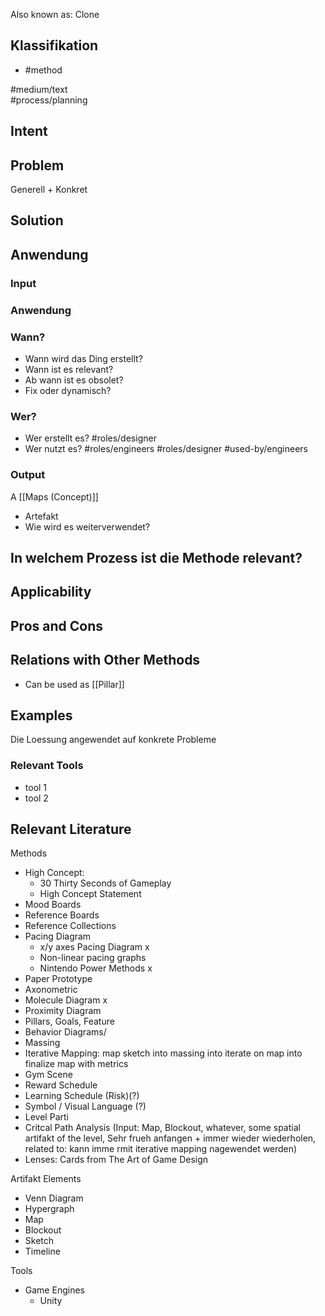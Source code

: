 
Also known as: Clone

## Klassifikation

- #method 

#medium/text  
#process/planning

## Intent

## Problem

Generell + Konkret

## Solution

## Anwendung

### Input

### Anwendung

### Wann?

- Wann wird das Ding erstellt?
- Wann ist es relevant?
- Ab wann ist es obsolet?
- Fix oder dynamisch?

### Wer?

- Wer erstellt es? #roles/designer
- Wer nutzt es? #roles/engineers #roles/designer #used-by/engineers

### Output

A [[Maps (Concept)]]

- Artefakt
- Wie wird es weiterverwendet?

## In welchem Prozess ist die Methode relevant?

## Applicability

## Pros and Cons

## Relations with Other Methods

- Can be used as [[Pillar]]

## Examples

Die Loessung angewendet auf konkrete Probleme

### Relevant Tools

- tool 1
- tool 2

## Relevant Literature

Methods

- High Concept:
    - 30 Thirty Seconds of Gameplay
    - High Concept Statement
- Mood Boards
- Reference Boards
- Reference Collections
- Pacing Diagram
    - x/y axes Pacing Diagram x
    - Non-linear pacing graphs
    - Nintendo Power Methods x
- Paper Prototype
- Axonometric
- Molecule Diagram x
- Proximity Diagram
- Pillars, Goals, Feature
- Behavior Diagrams/
- Massing
- Iterative Mapping: map sketch into massing into iterate on map into finalize map with metrics
- Gym Scene
- Reward Schedule
- Learning Schedule (Risk)(?)
- Symbol / Visual Language (?)
- Level Parti
- Critcal Path Analysis (Input: Map, Blockout, whatever, some spatial artifakt of the level, Sehr frueh anfangen + immer wieder wiederholen, related to: kann imme rmit iterative mapping nagewendet werden)
- Lenses: Cards from The Art of Game Design

Artifakt Elements

- Venn Diagram
- Hypergraph
- Map
- Blockout
- Sketch
- Timeline

Tools

- Game Engines
    - Unity